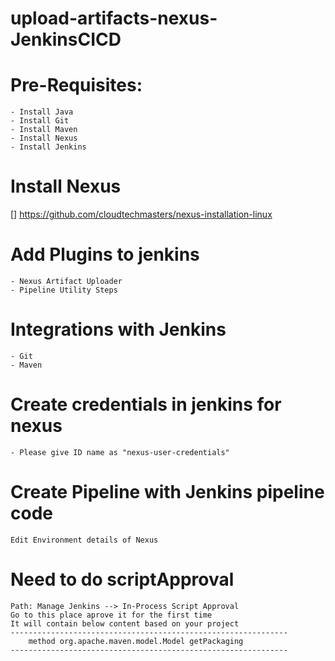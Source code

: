 # upload-artifacts-nexus-JenkinsCICD

# Pre-Requisites:
    - Install Java
    - Install Git
    - Install Maven
    - Install Nexus
    - Install Jenkins
# Install Nexus
  [] https://github.com/cloudtechmasters/nexus-installation-linux
# Add Plugins to jenkins
    - Nexus Artifact Uploader
    - Pipeline Utility Steps
# Integrations with Jenkins
    - Git
    - Maven
# Create credentials in jenkins for nexus
    - Please give ID name as "nexus-user-credentials"
# Create Pipeline with Jenkins pipeline code
    Edit Environment details of Nexus
# Need to do scriptApproval
    Path: Manage Jenkins --> In-Process Script Approval 
    Go to this place aprove it for the first time
    It will contain below content based on your project
    --------------------------------------------------------------
    	method org.apache.maven.model.Model getPackaging
    --------------------------------------------------------------
